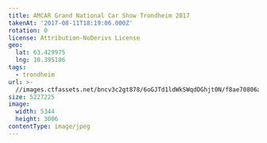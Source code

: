 ```yaml
---
title: AMCAR Grand National Car Show Trondheim 2017
takenAt: '2017-08-11T18:19:06.000Z'
rotation: 0
license: Attribution-NoDerivs License
geo:
  lat: 63.429975
  lng: 10.395186
tags:
  - trondheim
url: >-
  //images.ctfassets.net/bncv3c2gt878/6oGJTd1ldWkSWqdDGhjt0N/f8ae70806af93b71c501489f6d8d2c9b/amcar-grand-national-car-show-trondheim-2017_36111420340_o
size: 5227225
image:
  width: 5344
  height: 3006
contentType: image/jpeg
---
```


